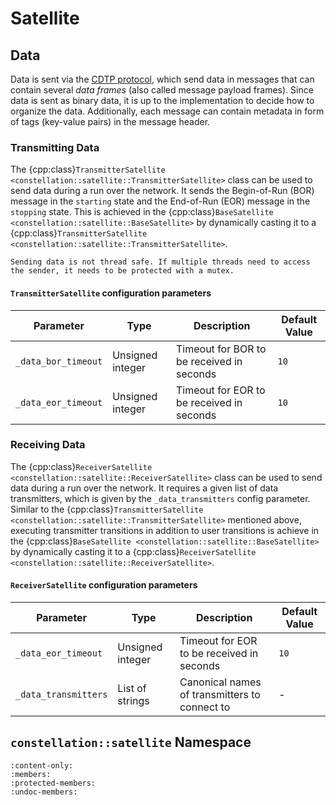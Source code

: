 # Satellite

## Data

Data is sent via the [CDTP protocol](../../../protocols/cdtp.md), which send data in messages that can contain several
*data frames* (also called message payload frames). Since data is sent as binary data, it is up to the implementation to
decide how to organize the data. Additionally, each message can contain metadata in form of tags (key-value pairs) in the
message header.

### Transmitting Data

The {cpp:class}`TransmitterSatellite <constellation::satellite::TransmitterSatellite>` class can be used to send data during
a run over the network. It sends the Begin-of-Run (BOR) message in the `starting` state and the End-of-Run (EOR) message in
the `stopping` state. This is achieved in the {cpp:class}`BaseSatellite <constellation::satellite::BaseSatellite>` by
dynamically casting it to a {cpp:class}`TransmitterSatellite <constellation::satellite::TransmitterSatellite>`.

```{warning}
Sending data is not thread safe. If multiple threads need to access the sender, it needs to be protected with a mutex.
```

#### `TransmitterSatellite` configuration parameters

| Parameter | Type | Description | Default Value |
|-----------|------|-------------|---------------|
| `_data_bor_timeout` | Unsigned integer | Timeout for BOR to be received in seconds | `10` |
| `_data_eor_timeout` | Unsigned integer | Timeout for EOR to be received in seconds | `10` |

### Receiving Data

The {cpp:class}`ReceiverSatellite <constellation::satellite::ReceiverSatellite>` class can be used to send data during
a run over the network. It requires a given list of data transmitters, which is given by the `_data_transmitters` config
parameter. Similar to the {cpp:class}`TransmitterSatellite <constellation::satellite::TransmitterSatellite>` mentioned
above, executing transmitter transitions in addition to user transitions is achieve in the
{cpp:class}`BaseSatellite <constellation::satellite::BaseSatellite>` by dynamically casting it to a
{cpp:class}`ReceiverSatellite <constellation::satellite::ReceiverSatellite>`.

#### `ReceiverSatellite` configuration parameters

| Parameter | Type | Description | Default Value |
|-----------|------|-------------|---------------|
| `_data_eor_timeout` | Unsigned integer | Timeout for EOR to be received in seconds | `10` |
| `_data_transmitters` | List of strings | Canonical names of transmitters to connect to | - |

## `constellation::satellite` Namespace

```{doxygennamespace} constellation::satellite
:content-only:
:members:
:protected-members:
:undoc-members:
```
